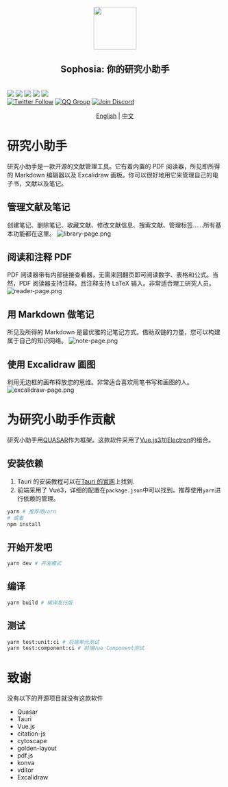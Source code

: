 <p align="center">
<img src="public/icons//logo.svg"
style="width: 100px; vertical-align:middle">
<br>
<h2 align="center">Sophosia: 你的研究小助手</h2>
<br>
<a title="Build Status" target="_blank" href="https://github.com/sophosia/sophosia/actions"><img src="https://img.shields.io/github/actions/workflow/status/sophosia/sophosia/publish.yml?style=flat-square"></a>
<a title="Release" target="_blank" href="https://github.com/sophosia/sophosia/releases"><img src="https://img.shields.io/github/v/release/sophosia/sophosia?style=flat-square"></a>
<a title="Downloads" target="_blank" href="https://github.com/sophosia/sophosia/releases"><img src="https://img.shields.io/github/downloads/sophosia/sophosia/total?style=flat-square"></a>
<a title="Stars" target="_blank" href="https://github.com/sophosia/sophosia"><img src="https://img.shields.io/github/stars/sophosia/sophosia?style=flat-square"></a>
<a title="Commits" target="_blank" href="https://github.com/sophosia/sophosia/commits/main"><img src="https://img.shields.io/github/commit-activity/m/sophosia/sophosia?style=flat-square"></a>
<br>
<a title="Twitter" target="_blank" href="https://twitter.com/sophosia_app"><img alt="Twitter Follow" src="https://img.shields.io/badge/@sophosia_app-1976d2?logo=twitter&style=social"></a>
<a title="QQ" target="_blank" href=""><img alt="QQ Group" src="https://img.shields.io/badge/QQ:808198109-1976d2?logo=tencentqq&style=social"></a>
<a title="Discord" target="_blank" href="https://discord.gg/8RDZE85tBj"><img alt="Join Discord" src="https://img.shields.io/badge/Sophosia-1976d2?logo=discord&style=social"></a>
</p>

<p align="center">
<a href="https://github.com/sophosia/sophosia/blob/main/README.md">English</a>
|
<a href="https://github.com/sophosia/sophosia/blob/main/README.zh_CN.md">中文</a>
</p>

# 研究小助手

研究小助手是一款开源的文献管理工具。它有着内置的 PDF 阅读器，所见即所得的 Markdown 编辑器以及 Excalidraw 画板。你可以很好地用它来管理自己的电子书，文献以及笔记。

## 管理文献及笔记

创建笔记、删除笔记、收藏文献、修改文献信息、搜索文献、管理标签……所有基本功能都在这里。
![library-page.png](./galleries/library-page.png)

## 阅读和注释 PDF

PDF 阅读器带有内部链接查看器，无需来回翻页即可阅读数字、表格和公式。当然，PDF 阅读器支持注释，且注释支持 LaTeX 输入。非常适合理工研究人员。
![reader-page.png](./galleries/reader-page.png)

## 用 Markdown 做笔记

所见及所得的 Markdown 是最优雅的记笔记方式。借助双链的力量，您可以构建属于自己的知识网络。
![note-page.png](./galleries/note-page.png)

## 使用 Excalidraw 画图

利用无边框的画布释放您的思维。非常适合喜欢用笔书写和画图的人。
![excalidraw-page.png](./galleries/excalidraw-page.png)

# 为研究小助手作贡献

研究小助手用[QUASAR](https://quasar.dev)作为框架。这款软件采用了[Vue.js3](https://vuejs.org)加[Electron](https://www.electronjs.org)的组合。

## 安装依赖

1. Tauri 的安装教程可以在[Tauri 的官网](https://tauri.app/v1/guides/getting-started/setup)上找到.
2. 前端采用了 Vue3，详细的配置在`package.json`中可以找到。推荐使用`yarn`进行依赖的管理。

```bash
yarn # 推荐用yarn
# 或者
npm install
```

## 开始开发吧

```bash
yarn dev # 开发模式
```

## 编译

```bash
yarn build # 编译发行版
```

## 测试

```bash
yarn test:unit:ci # 后端单元测试
yarn test:component:ci # 前端Vue Component测试
```

# 致谢

没有以下的开源项目就没有这款软件

- Quasar
- Tauri
- Vue.js
- citation-js
- cytoscape
- golden-layout
- pdf.js
- konva
- vditor
- Excalidraw
